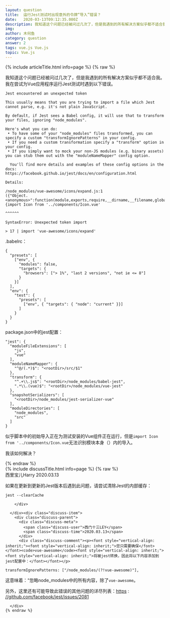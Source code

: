 ```yaml
---
layout: question
title:  运行Jest测试时出现意外的令牌“导入”错误？
date:   2020-03-13T09:12:35.000Z
description: 我知道这个问题已经被问过几次了，但是我遇到的所有解决方案似乎都不适合我。我在尝试为Vue应用程序运行Jest测试时遇到以下错误。Jest encoun...
img: 
author: 木何鱼
category: question
answer: 2
tags: vue.js Vue.js
topic: Vue.js
---
```

<div class="article-root">
  <div class="article">
    {% include articleTitle.html info=page %}
    {% raw %}
    <div class="article-content"><p><font style="vertical-align: inherit;"><font style="vertical-align: inherit;">我知道这个问题已经被问过几次了，但是我遇到的所有解决方案似乎都不适合我。</font><font style="vertical-align: inherit;">我在尝试为Vue应用程序运行Jest测试时遇到以下错误。</font></font></p>

<pre><code>Jest encountered an unexpected token<font></font>
<font></font>
This usually means that you are trying to import a file which Jest cannot parse, e.g. it's not plain JavaScript.<font></font>
<font></font>
By default, if Jest sees a Babel config, it will use that to transform your files, ignoring "node_modules".<font></font>
<font></font>
Here's what you can do:<font></font>
 • To have some of your "node_modules" files transformed, you can specify a custom "transformIgnorePatterns" in your config.<font></font>
 • If you need a custom transformation specify a "transform" option in your config.<font></font>
 • If you simply want to mock your non-JS modules (e.g. binary assets) you can stub them out with the "moduleNameMapper" config option.<font></font>
<font></font>
  You'll find more details and examples of these config options in the docs:<font></font>
https://facebook.github.io/jest/docs/en/configuration.html<font></font>
<font></font>
Details:<font></font>
<font></font>
/node_modules/vue-awesome/icons/expand.js:1<font></font>
({"Object.&lt;anonymous&gt;":function(module,exports,require,__dirname,__filename,global,jest){import Icon from '../components/Icon.vue'<font></font>
                                                                                         ^^^^^^<font></font>
<font></font>
SyntaxError: Unexpected token import<font></font>
<font></font>
&gt; 17 | import 'vue-awesome/icons/expand'<font></font>
</code></pre>

<p><font style="vertical-align: inherit;"><font style="vertical-align: inherit;">.babelrc：</font></font></p>

<pre><code>{<font></font>
  "presets": [<font></font>
    ["env", {<font></font>
      "modules": false,<font></font>
      "targets": {<font></font>
        "browsers": ["&gt; 1%", "last 2 versions", "not ie &lt;= 8"]<font></font>
      }<font></font>
    }]<font></font>
  ],<font></font>
  "env": {<font></font>
    "test": {<font></font>
      "presets": [<font></font>
        ["env", { "targets": { "node": "current" }}]<font></font>
      ]<font></font>
    }<font></font>
  }<font></font>
}<font></font>
</code></pre>

<p><font style="vertical-align: inherit;"><font style="vertical-align: inherit;">package.json中的jest配置：</font></font></p>

<pre><code>"jest": {<font></font>
  "moduleFileExtensions": [<font></font>
    "js",<font></font>
    "vue"<font></font>
  ],<font></font>
  "moduleNameMapper": {<font></font>
    "^@/(.*)$": "&lt;rootDir&gt;/src/$1"<font></font>
  },<font></font>
  "transform": {<font></font>
    "^.+\\.js$": "&lt;rootDir&gt;/node_modules/babel-jest",<font></font>
    ".*\\.(vue)$": "&lt;rootDir&gt;/node_modules/vue-jest"<font></font>
  },<font></font>
  "snapshotSerializers": [<font></font>
    "&lt;rootDir&gt;/node_modules/jest-serializer-vue"<font></font>
  ],<font></font>
  "moduleDirectories": [<font></font>
    "node_modules",<font></font>
    "src"<font></font>
  ]<font></font>
}<font></font>
</code></pre>

<p><font style="vertical-align: inherit;"><font style="vertical-align: inherit;">似乎脚本中的初始导入正在为测试安装的Vue组件正在运行，但是</font></font><code>import Icon from '../components/Icon.vue</code><font style="vertical-align: inherit;"><font style="vertical-align: inherit;">无法识别</font><font style="vertical-align: inherit;">模块本身（</font><font style="vertical-align: inherit;">）</font><font style="vertical-align: inherit;">内的导入</font><font style="vertical-align: inherit;">。</font></font></p>

<p><font style="vertical-align: inherit;"><font style="vertical-align: inherit;">我该如何解决？</font></font></p></div>
    {% endraw %}
  </div>

  <div class="discuss-wrapper">
    {% include discussTitle.html info=page %}
    {% raw %}
    <div class="discuss-item">
        <div class="discuss-parent">
          <div class="discuss-meta">
            <span class="discuss-user">西里宝儿Harry</span>
            <span class="discuss-time">2020.03.13</span>
          </div>
          <div class="discuss-comment"><p><font style="vertical-align: inherit;"><font style="vertical-align: inherit;">如果在更新到更新的Jest版本后遇到此问题，请尝试清除Jest的内部缓存：</font></font></p>

<pre><code>jest --clearCache
</code></pre></div>
        </div>
        
      </div><div class="discuss-item">
        <div class="discuss-parent">
          <div class="discuss-meta">
            <span class="discuss-user">西门十三LEY</span>
            <span class="discuss-time">2020.03.13</span>
          </div>
          <div class="discuss-comment"><p><font style="vertical-align: inherit;"><font style="vertical-align: inherit;">您只需要确保</font></font><code>vue-awesome</code><font style="vertical-align: inherit;"><font style="vertical-align: inherit;">将被jest转换，因此将以下内容添加到jest配置中：</font></font></p>

<pre><code>transformIgnorePatterns: ["/node_modules/(?!vue-awesome)"],
</code></pre>

<p><font style="vertical-align: inherit;"><font style="vertical-align: inherit;">这意味着：“忽略node_modules中的所有内容，除了</font></font><code>vue-awesome</code><font style="vertical-align: inherit;"><font style="vertical-align: inherit;">。</font></font></p>

<p><font style="vertical-align: inherit;"><font style="vertical-align: inherit;">另外，这里还有可能导致此错误的其他问题的详尽列表：</font><a href="https://github.com/facebook/jest/issues/2081" rel="noreferrer"><font style="vertical-align: inherit;">https</font></a><font style="vertical-align: inherit;"> : </font></font><a href="https://github.com/facebook/jest/issues/2081" rel="noreferrer"><font style="vertical-align: inherit;"><font style="vertical-align: inherit;">//github.com/facebook/jest/issues/2081</font></font></a></p></div>
        </div>
        
      </div>
    {% endraw %}
  </div>
<div>
